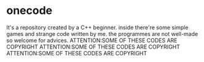 # onecode
It's a repository created by a C++ beginner.
inside there're some simple games and strange code written by me.
the programmes are not well-made so welcome for advices.
ATTENTION:SOME OF THESE CODES ARE COPYRIGHT
ATTENTION:SOME OF THESE CODES ARE COPYRIGHT
ATTENTION:SOME OF THESE CODES ARE COPYRIGHT
